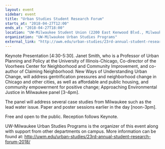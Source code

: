 ```yaml
---
layout: event
sidebar: event
title: "Urban Studies Student Research Forum"
starts_at: "2018-04-27T12:00"
ends_at: "2018-04-27T18:00"
location: "UW-Milwaukee Student Union (2200 East Kenwood Blvd., Milwaukee), Alumni Fireside Lounge"
organization: "UW-Milwaukee Urban Studies Programs"
external_link: "http://uwm.edu/urban-studies/23rd-annual-student-research-forum-2018/"
---
```


Keynote Presentation [4:30-5:30]. 
Janet Smith, who is a Professor of Urban Planning and Policy at the University of Illinois-Chicago, Co-director of the Voorhees Center for Neighborhood and Community Improvement, and co-author of Claiming Neighborhood: New Ways of Understanding Urban Change, will address gentrification pressures and neighborhood change in Chicago and other cities, as well as affordable and public housing, and community empowerment for positive change; Approaching Environmental Justice in Milwaukee panel [3-4pm].  

The panel will address several case studies from Milwaukee such as the lead water issue. Paper and poster sessions earlier in the day [noon-3pm]. 

Free and open to the public. Reception follows Keynote.

UW-Milwaukee Urban Studies Programs is the organizer of this event along with support from other departments on campus.  More information can be found at: http://uwm.edu/urban-studies/23rd-annual-student-research-forum-2018/
